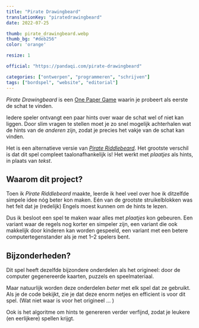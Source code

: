 ```yaml
---
title: "Pirate Drawingbeard"
translationKey: "piratedrawingbeard"
date: 2022-07-25

thumb: pirate_drawingbeard.webp
thumb_bg: "#deb256"
color: 'orange'

resize: 1

official: "https://pandaqi.com/pirate-drawingbeard"

categories: ["ontwerpen", "programmeren", "schrijven"]
tags: ["bordspel", "website", "editorial"]
---
```


_Pirate Drawingbeard_ is een [One Paper Game](/nl/ontwerpen/bordspel/one-paper-games) waarin je probeert als eerste de schat te vinden.

Iedere speler ontvangt een paar hints over waar de schat wel of niet kan liggen. Door slim vragen te stellen moet je zo snel mogelijk achterhalen wat de hints van de _anderen_ zijn, zodat je precies het vakje van de schat kan vinden.

Het is een alternatieve versie van [_Pirate Riddlebeard_](nl/ontwerpen/bordspel/pirate-riddlebeard). Het grootste verschil is dat dit spel compleet taalonafhankelijk is! Het werkt met _plaatjes_ als hints, in plaats van _tekst_.

## Waarom dit project?
Toen ik _Pirate Riddlebeard_ maakte, leerde ik heel veel over hoe ik ditzelfde simpele idee nóg beter kon maken. Eén van de grootste struikelblokken was het feit dat je (redelijk) Engels moest kunnen om de hints te lezen.

Dus ik besloot een spel te maken waar alles met _plaatjes_ kon gebeuren. Een variant waar de regels nog korter en simpeler zijn, een variant die ook makkelijk door kinderen kan worden gespeeld, een variant met een betere computertegenstander als je met 1&ndash;2 spelers bent.

## Bijzonderheden?
Dit spel heeft dezelfde bijzondere onderdelen als het origineel: door de computer gegenereerde kaarten, puzzels en speelmateriaal.

Maar natuurlijk worden deze onderdelen _beter_ met elk spel dat ze gebruikt. Als je de code bekijkt, zie je dat deze enorm netjes en efficient is voor dit spel. (Wat niet waar is voor het origineel ... )

Ook is het algoritme om hints te genereren verder verfijnd, zodat je leukere (en eerlijkere) spellen krijgt.